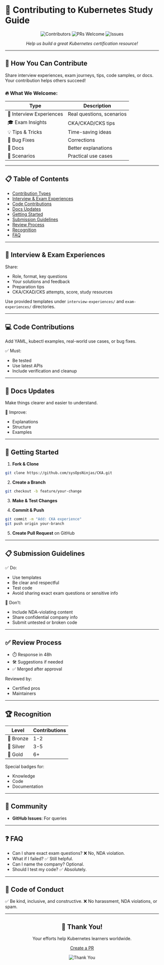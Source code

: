 # 🤝 Contributing to Kubernetes Study Guide

<div align="center">

![Contributors](https://img.shields.io/github/contributors/sysOpsNinjas/CKA?style=for-the-badge)
![PRs Welcome](https://img.shields.io/badge/PRs-welcome-brightgreen.svg?style=for-the-badge)
![Issues](https://img.shields.io/github/issues/sysOpsNinjas/CKA?style=for-the-badge)

*Help us build a great Kubernetes certification resource!*

</div>

---

## 🎯 How You Can Contribute

Share interview experiences, exam journeys, tips, code samples, or docs. Your contribution helps others succeed!

### 🔥 What We Welcome:

| Type                     | Description               |
| ------------------------ | ------------------------- |
| 📝 Interview Experiences | Real questions, scenarios |
| 🎓 Exam Insights         | CKA/CKAD/CKS tips         |
| 💡 Tips & Tricks         | Time-saving ideas         |
| 🐛 Bug Fixes             | Corrections               |
| 📖 Docs                  | Better explanations       |
| 🚀 Scenarios             | Practical use cases       |

---

## 📋 Table of Contents

* [Contribution Types](#-contribution-types)
* [Interview & Exam Experiences](#-interview--exam-experiences)
* [Code Contributions](#-code-contributions)
* [Docs Updates](#-docs-updates)
* [Getting Started](#-getting-started)
* [Submission Guidelines](#-submission-guidelines)
* [Review Process](#-review-process)
* [Recognition](#-recognition)
* [FAQ](#-faq)

---

## 📝 Interview & Exam Experiences

Share:

* Role, format, key questions
* Your solutions and feedback
* Preparation tips
* CKA/CKAD/CKS attempts, score, study resources

Use provided templates under `interview-experiences/` and `exam-experiences/` directories.

---

## 💻 Code Contributions

Add YAML, kubectl examples, real-world use cases, or bug fixes.

✅ Must:

* Be tested
* Use latest APIs
* Include verification and cleanup

---

## 📖 Docs Updates

Make things clearer and easier to understand.

🎯 Improve:

* Explanations
* Structure
* Examples

---

## 🚀 Getting Started

1. **Fork & Clone**

```bash
git clone https://github.com/sysOpsNinjas/CKA.git
```

2. **Create a Branch**

```bash
git checkout -b feature/your-change
```

3. **Make & Test Changes**

4. **Commit & Push**

```bash
git commit -m "Add: CKA experience"
git push origin your-branch
```

5. **Create Pull Request** on GitHub

---

## 📋 Submission Guidelines

✅ Do:

* Use templates
* Be clear and respectful
* Test code
* Avoid sharing exact exam questions or sensitive info

🚫 Don’t:

* Include NDA-violating content
* Share confidential company info
* Submit untested or broken code

---

## ✅ Review Process

* ⏱️ Response in 48h
* 🛠️ Suggestions if needed
* ✅ Merged after approval

Reviewed by:

* Certified pros
* Maintainers

---

## 🏆 Recognition

| Level     | Contributions |
| --------- | ------------- |
| 🥉 Bronze | 1-2           |
| 🥈 Silver | 3-5           |
| 🥇 Gold   | 6+            |

Special badges for:

* Knowledge
* Code
* Documentation

---

## 💬 Community

* **GitHub Issues**: For queries

---

## ❓ FAQ

* Can I share exact exam questions? ❌ No, NDA violation.
* What if I failed? ✅ Still helpful.
* Can I name the company? Optional.
* Should I test my code? ✅ Absolutely.

---

## 📜 Code of Conduct

✅ Be kind, inclusive, and constructive.
❌ No harassment, NDA violations, or spam.

---

<div align="center">

## 🌟 Thank You!

Your efforts help Kubernetes learners worldwide.

[Create a PR](https://github.com/yourusername/k8s-study-guide/pulls)

![Thank You](https://img.shields.io/badge/Thank%20You-Contributors-red?style=for-the-badge\&logo=heart)

</div>
